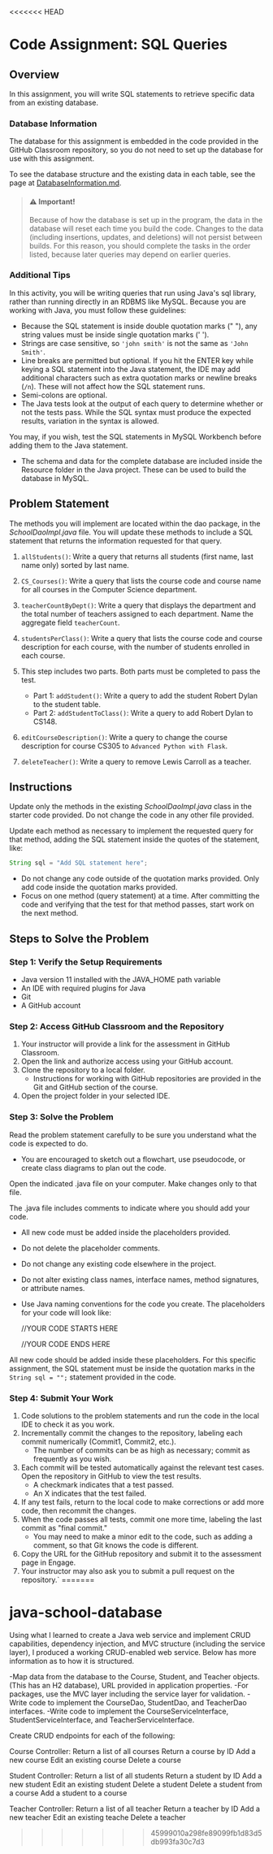 <<<<<<< HEAD
# Code Assignment: SQL Queries
## Overview

In this assignment, you will write SQL statements to retrieve specific data from an existing database.

### Database Information

The database for this assignment is embedded in the code provided in the GitHub Classroom repository, so you do not need to set up the database for use with this assignment. 

To see the database structure and the existing data in each table, see the page at <a href="DatabaseInformation.md">DatabaseInformation.md</a>.

> #### ⚠ Important!
>
> Because of how the database is set up in the program, the data in the database will reset each time you build the code. Changes to the data (including insertions, updates, and deletions) will not persist between builds. For this reason, you should complete the tasks in the order listed, because later queries may depend on earlier queries.

### Additional Tips

In this activity, you will be writing queries that run using Java's sql library, rather than running directly in an RDBMS like MySQL. Because you are working with Java, you must follow these guidelines:

- Because the SQL statement is inside double quotation marks (" "), any string values must be inside single quotation marks (' ').
- Strings are case sensitive, so `'john smith'` is not the same as `'John Smith'`.
- Line breaks are permitted but optional. If you hit the ENTER key while keying a SQL statement into the Java statement, the IDE may add additional characters such as extra quotation marks or newline breaks (`/n`). These will not affect how the SQL statement runs.
- Semi-colons are optional.
- The Java tests look at the output of each query to determine whether or not the tests pass. While the SQL syntax must produce the expected results, variation in the syntax is allowed.

You may, if you wish, test the SQL statements in MySQL Workbench before adding them to the Java statement. 

* The schema and data for the complete database are included inside the Resource folder in the Java project. These can be used to build the database in MySQL.

## Problem Statement

The methods you will implement are located within the dao package, in the *SchoolDaoImpl.java* file. You will update these methods to include a SQL statement that returns the information requested for that query.

1. `allStudents()`: Write a query that returns all students (first name, last name only) sorted by last name.
2. `CS_Courses()`: Write a query that lists the course code and course name for all courses in the Computer Science department.
3. `teacherCountByDept()`: Write a query that displays the department and the total number of teachers assigned to each department. Name the aggregate field `teacherCount`.
4. `studentsPerClass()`: Write a query that lists the course code and course description for each course, with the number of students enrolled in each course.
5. This step includes two parts. Both parts must be completed to pass the test.
   - Part 1: `addStudent()`: Write a query to add the student Robert Dylan to the student table.
   - Part 2: `addStudentToClass()`: Write a query to add Robert Dylan to CS148.

6. `editCourseDescription()`: Write a query to change the course description for course CS305 to `Advanced Python with Flask`.
7. `deleteTeacher()`: Write a query to remove Lewis Carroll as a teacher.

## Instructions

Update only the methods in the existing *SchoolDaoImpl.java* class in the starter code provided. Do not change the code in any other file provided.

Update each method as necessary to implement the requested query for that method, adding the SQL statement inside the  quotes of the statement, like: 

```java
String sql = "Add SQL statement here";
```

* Do not change any code outside of the quotation marks provided.  Only add code inside the quotation marks provided.
* Focus on one method (query statement) at a time. After committing the code and verifying that the test for that method passes,  start work on the next method.

## Steps to Solve the Problem

### Step 1: Verify the Setup Requirements
- Java version 11 installed with the JAVA_HOME path variable
- An IDE with required plugins for Java
- Git
- A GitHub account

### Step 2: Access GitHub Classroom and the Repository
1. Your instructor will provide a link for the assessment in GitHub Classroom.
2. Open the link and authorize access using your GitHub account.
3. Clone the repository to a local folder.
   - Instructions for working with GitHub repositories are provided in the Git and GitHub section of the course.
4. Open the project folder in your selected IDE.

### Step 3: Solve the Problem
Read the problem statement carefully to be sure you understand what the code is expected to do.

- You are encouraged to sketch out a flowchart, use pseudocode, or create class diagrams to plan out the code.

Open the indicated .java file on your computer. Make changes only to that file.

The .java file includes comments to indicate where you should add your code.
- All new code must be added inside the placeholders provided.
- Do not delete the placeholder comments.
- Do not change any existing code elsewhere in the project.
- Do not alter existing class names, interface names, method signatures, or attribute names.
- Use Java naming conventions for the code you create.
The placeholders for your code will look like:


    //YOUR CODE STARTS HERE


    //YOUR CODE ENDS HERE


All new code should be added inside these placeholders. For this specific assignment, the SQL statement must be inside the quotation marks in the `String sql = "";` statement provided in the code.

### Step 4: Submit Your Work
1. Code solutions to the problem statements and run the code in the local IDE to check it as you work.
2. Incrementally commit the changes to the repository, labeling each commit numerically (Commit1, Commit2, etc.).
    - The number of commits can be as high as necessary; commit as frequently as you wish.
3. Each commit will be tested automatically against the relevant test cases. Open the repository in GitHub to view the test results.
    - A checkmark indicates that a test passed.
    - An X indicates that the test failed.
4. If any test fails, return to the local code to make corrections or add more code, then recommit the changes.
5. When the code passes all tests, commit one more time, labeling the last commit as "final commit."
    - You may need to make a minor edit to the code, such as adding a comment, so that Git knows the code is different.
6. Copy the URL for the GitHub repository and submit it to the assessment page in Engage.
7. Your instructor may also ask you to submit a pull request on the repository.`
=======
# java-school-database

Using what I learned to create a Java web service and implement CRUD capabilities, dependency injection, and MVC structure (including the service layer), I produced a working CRUD-enabled web service. Below has more information as to how it is structured.

-Map data from the database to the Course, Student, and Teacher objects. (This has an H2 database), URL provided in application properties.
-For packages, use the MVC layer including the service layer for validation.
-Write code to implement the CourseDao, StudentDao, and TeacherDao interfaces.
-Write code to implement the CourseServiceInterface, StudentServiceInterface, and TeacherServiceInterface.

Create CRUD endpoints for each of the following:

Course Controller:
Return a list of all courses
Return a course by ID
Add a new course
Edit an existing course
Delete a course

Student Controller:
Return a list of all students
Return a student by ID
Add a new student
Edit an existing student
Delete a student
Delete a student from a course
Add a student to a course

Teacher Controller:
Return a list of all teacher
Return a teacher by ID
Add a new teacher
Edit an existing teache
Delete a teacher
>>>>>>> 45999010a298fe89099fb1d83d5db993fa30c7d3
